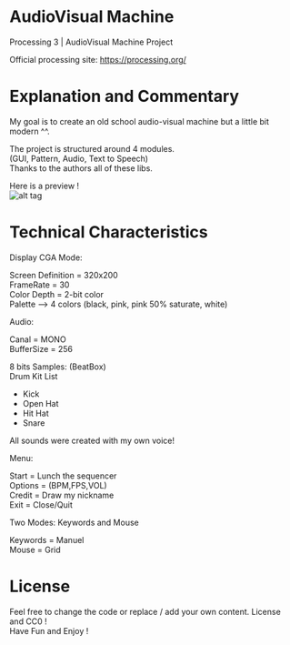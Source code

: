 # AudioVisual Machine
Processing 3 | AudioVisual Machine Project

Official processing site: https://processing.org/

# Explanation and Commentary <br/>

My goal is to create an old school audio-visual machine but a little bit modern ^^. <br/>

The project is structured around 4 modules. <br/>
(GUI, Pattern, Audio, Text to Speech) <br/>
Thanks to the authors all of these libs. <br/>

Here is a preview ! <br/>
![alt tag](http://i.imgur.com/HBOUh6W.png) <br/>

# Technical Characteristics <br/>

Display CGA Mode: <br/>

Screen Definition = 320x200 <br/>
FrameRate = 30 <br/>
Color Depth = 2-bit color <br/>
Palette --> 4 colors (black, pink, pink 50% saturate, white) <br/>

Audio: <br/>

Canal = MONO <br/>
BufferSize = 256 <br/>

8 bits Samples: (BeatBox) <br/>
Drum Kit List <br/>

- Kick
- Open Hat
- Hit Hat
- Snare

All sounds were created with my own voice! <br/>

Menu: <br/>

Start = Lunch the sequencer <br/>
Options = (BPM,FPS,VOL) <br/>
Credit = Draw my nickname <br/>
Exit = Close/Quit <br/>

Two Modes: Keywords and Mouse <br/>

Keywords = Manuel <br/>
Mouse = Grid <br/>

# License <br/>
Feel free to change the code or replace / add your own content. License and CC0 ! <br/>
Have Fun and Enjoy ! <br/>
